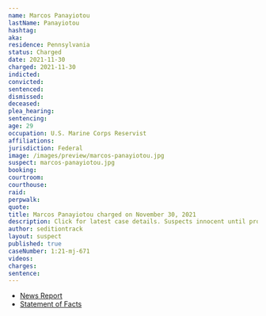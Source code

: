 ```yaml
---
name: Marcos Panayiotou
lastName: Panayiotou
hashtag:
aka:
residence: Pennsylvania
status: Charged
date: 2021-11-30
charged: 2021-11-30
indicted:
convicted:
sentenced:
dismissed:
deceased:
plea_hearing:
sentencing:
age: 29
occupation: U.S. Marine Corps Reservist
affiliations:
jurisdiction: Federal
image: /images/preview/marcos-panayiotou.jpg
suspect: marcos-panayiotou.jpg
booking:
courtroom:
courthouse:
raid:
perpwalk:
quote:
title: Marcos Panayiotou charged on November 30, 2021
description: Click for latest case details. Suspects innocent until proven guilty.
author: seditiontrack
layout: suspect
published: true
caseNumber: 1:21-mj-671
videos:
charges:
sentence:
---
```

- [News Report](https://www.nj.com/news/2022/01/ex-marine-among-4-more-suspects-from-nj-charged-in-capitol-riot.html)
- [Statement of Facts](https://www.justice.gov/usao-dc/case-multi-defendant/file/1459226/download)
